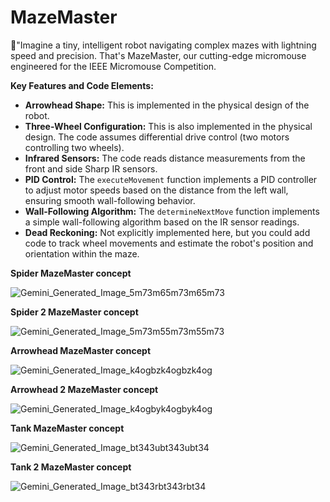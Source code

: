 # MazeMaster
🤖"Imagine a tiny, intelligent robot navigating complex mazes with lightning speed and precision. That's MazeMaster, our cutting-edge micromouse engineered for the IEEE Micromouse Competition.


**Key Features and Code Elements:**

*   **Arrowhead Shape:** This is implemented in the physical design of the robot.
*   **Three-Wheel Configuration:** This is also implemented in the physical design. The code assumes differential drive control (two motors controlling two wheels).
*   **Infrared Sensors:** The code reads distance measurements from the front and side Sharp IR sensors.
*   **PID Control:** The `executeMovement` function implements a PID controller to adjust motor speeds based on the distance from the left wall, ensuring smooth wall-following behavior.
*   **Wall-Following Algorithm:** The `determineNextMove` function implements a simple wall-following algorithm based on the IR sensor readings.
*   **Dead Reckoning:**  Not explicitly implemented here, but you could add code to track wheel movements and estimate the robot's position and orientation within the maze.

**Spider MazeMaster concept** 

![Gemini_Generated_Image_5m73m65m73m65m73](https://github.com/user-attachments/assets/d33139b1-9443-414e-8c4e-e46c9f62e8c1)

**Spider 2 MazeMaster concept**

![Gemini_Generated_Image_5m73m55m73m55m73](https://github.com/user-attachments/assets/c4ab6027-cb4c-4f80-9941-080bccefe4dc)

**Arrowhead MazeMaster concept**

![Gemini_Generated_Image_k4ogbzk4ogbzk4og](https://github.com/user-attachments/assets/442a6a0a-4bfe-441f-87b2-0ed524ab8bee)

**Arrowhead 2 MazeMaster concept**

![Gemini_Generated_Image_k4ogbyk4ogbyk4og](https://github.com/user-attachments/assets/a9c49e5d-4b49-42b7-bb93-2a4b54cdd692)

**Tank MazeMaster concept** 

![Gemini_Generated_Image_bt343ubt343ubt34](https://github.com/user-attachments/assets/63ecfc5e-4468-4fb9-b1b9-76cdcc7efeb2)

**Tank 2 MazeMaster concept** 

![Gemini_Generated_Image_bt343rbt343rbt34](https://github.com/user-attachments/assets/029c8b0b-a900-4bb8-b1de-5921dea98798)

